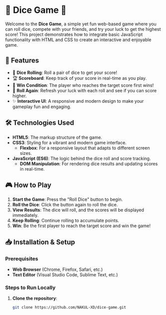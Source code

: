 # 🎲 **Dice Game** 🎲

Welcome to the **Dice Game**, a simple yet fun web-based game where you can roll dice, compete with your friends, and try your luck to get the highest score! This project demonstrates how to integrate basic JavaScript functionality with HTML and CSS to create an interactive and enjoyable game.

## 🚀 **Features**

- 🎲 **Dice Rolling**: Roll a pair of dice to get your score!
- 🏆 **Scoreboard**: Keep track of your score in real-time as you play.
- 🎉 **Win Condition**: The player who reaches the target score first wins!
- 🔄 **Roll Again**: Refresh your luck with each roll and see if you can score higher.
- ✨ **Interactive UI**: A responsive and modern design to make your gameplay fun and engaging.

## 🛠️ **Technologies Used**

- **HTML5**: The markup structure of the game.
- **CSS3**: Styling for a vibrant and modern game interface.
  - **Flexbox**: For a responsive layout that adapts to different screen sizes.
- **JavaScript (ES6)**: The logic behind the dice roll and score tracking.
  - **DOM Manipulation**: For rendering dice results and updating scores in real-time.

## 🎮 **How to Play**

1. **Start the Game**: Press the "Roll Dice" button to begin.
2. **Roll the Dice**: Click the button again to roll the dice.
3. **View Results**: The dice will roll, and the scores will be displayed immediately.
4. **Keep Rolling**: Continue rolling to accumulate points.
5. **Win**: Be the first player to reach the target score and win the game!

## 📥 **Installation & Setup**

### Prerequisites
- **Web Browser** (Chrome, Firefox, Safari, etc.)
- **Text Editor** (Visual Studio Code, Sublime Text, etc.)

### Steps to Run Locally

1. **Clone the repository**:
   ```bash
   git clone https://github.com/NAKUL-XD/dice-game.git
